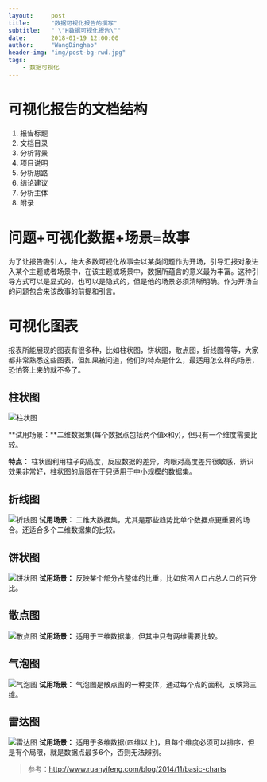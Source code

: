 ```yaml
---
layout:     post
title:      "数据可视化报告的撰写"
subtitle:   " \"H数据可视化报告\""
date:       2018-01-19 12:00:00
author:     "WangDinghao"
header-img: "img/post-bg-rwd.jpg"
tags:
    - 数据可视化
---
```



# 可视化报告的文档结构

1. 报告标题
2. 文档目录
3. 分析背景
4. 项目说明
5. 分析思路
6. 结论建议
7. 分析主体
8. 附录



# 问题+可视化数据+场景=故事

为了让报告吸引人，绝大多数可视化故事会以某类问题作为开场，引导汇报对象进入某个主题或者场景中，在该主题或场景中，数据所蕴含的意义最为丰富。这种引导方式可以是显式的，也可以是隐式的，但是他的场景必须清晰明确。作为开场白的问题包含来该故事的前提和引言。




# 可视化图表
报表所能展现的图表有很多种，比如柱状图，饼状图，散点图，折线图等等，大家都非常熟悉这些图表，但如果被问道，他们的特点是什么，最适用怎么样的场景，恐怕答上来的就不多了。

## 柱状图

![柱状图](/img/in-post/post-data-zzt.png)

**试用场景：**二维数据集(每个数据点包括两个值x和y)，但只有一个维度需要比较。

**特点：** 柱状图利用柱子的高度，反应数据的差异，肉眼对高度差异很敏感，辨识效果非常好，柱状图的局限在于只适用于中小规模的数据集。

## 折线图
![折线图](/img/in-post/post-data-zxt.png)
**试用场景：**  二维大数据集，尤其是那些趋势比单个数据点更重要的场合。还适合多个二维数据集的比较。


## 饼状图
![饼状图](/img/in-post/post-data-bzt.png)
**试用场景：** 反映某个部分占整体的比重，比如贫困人口占总人口的百分比。


## 散点图
![散点图](/img/in-post/post-data-sdt.png)
**试用场景：** 适用于三维数据集，但其中只有两维需要比较。


## 气泡图
![气泡图](/img/in-post/post-data-qpt.png)
**试用场景：** 气泡图是散点图的一种变体，通过每个点的面积，反映第三维。


## 雷达图
![雷达图](/img/in-post/post-data-ldt.png)
**试用场景：** 适用于多维数据(四维以上)，且每个维度必须可以排序，但是有个局限，就是数据点最多6个，否则无法辨别。


> 参考：http://www.ruanyifeng.com/blog/2014/11/basic-charts
